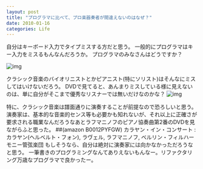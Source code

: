 ```yaml
---
layout: post
title: "プログラマに比べて、プロ楽器奏者が間違えないのはなぜ？"
date: 2010-01-16
categories: Life
---
```

自分はキーボード入力でタイプミスする方だと思う。
一般的にプログラマはキー入力をミスるもんなんだろうか。
プログラマのみなさんはどうですか？

 ![img](http://www.publicdomainpictures.net/pictures/2000/nahled/1-1232472255xXip.jpg)

クラシック音楽のバイオリニストとかピアニスト(特にソリスト)はそんなにミスしてはいけないだろう。
DVDで見てると、あんまりミスしている様に見えないのは、単に自分がそこまで優秀なリスナーでは無いだけなのかな？
 ![img](http://www.publicdomainpictures.net/pictures/2000/nahled/772-123316207958BE.jpg)  

特に、クラシック音楽は譜面通りに演奏することが前提なので恐ろしいと思う。
演奏家は、基本的な音楽的センス等も必要かも知れないが、それ以上に正確さが要求される職業なんだろうなあとラフマニノフのピアノ協奏曲第2番のDVDを見ながらふと思った。
 ##(amazon B0012PYFGW)  カラヤン・イン・コンサート <DVD>: カラヤン(ヘルベルト・フォン), ラヴェル, ラフマニノフ, ベルリン・フィルハーモニー管弦楽団
もしそうなら、自分は絶対に演奏家には向かなかっただろうなと思う。
一筆書きのプログラミングなんてありえないもんなー。リファクタリング万歳なプログラマで良かったー。

